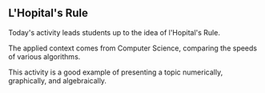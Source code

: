 ## L'Hopital's Rule

Today's activity leads students up to the idea of l'Hopital's Rule.  

The applied context comes from Computer Science, comparing the speeds of various algorithms.  

This activity is a good example of presenting a topic numerically, graphically, and algebraically.  

